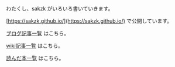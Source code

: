 わたくし、sakzk がいろいろ書いていきます。

[https://sakzk.github.io/](https://sakzk.github.io/) で公開しています。

[ブログ記事一覧](https://sakzk.github.io/blog-front) はこちら。

[wiki記事一覧](https://sakzk.github.io/wiki-front) はこちら。

[読んだ本一覧](https://sakzk.github.io/booklist-front) はこちら。
